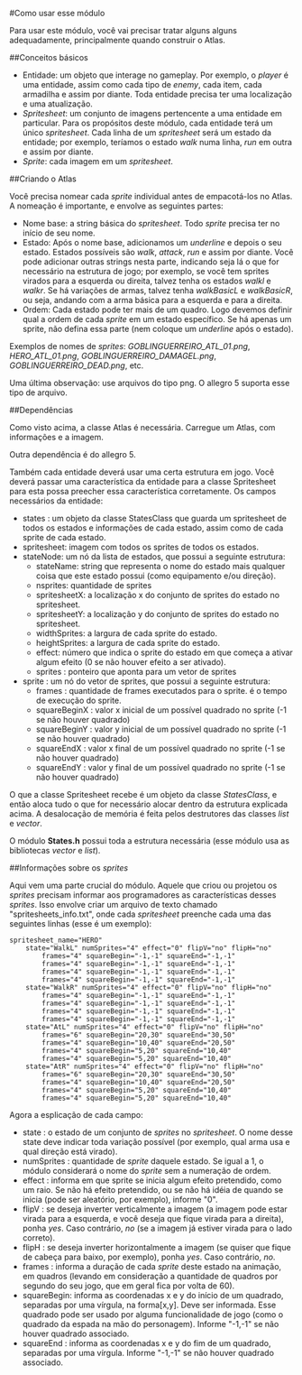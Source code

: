 #Como usar esse módulo

Para usar este módulo, você vai precisar tratar alguns alguns adequadamente, principalmente quando construir o Atlas.

##Conceitos básicos

- Entidade: um objeto que interage no gameplay. Por exemplo, o *player* é uma entidade, assim como cada tipo de *enemy*, cada item, cada armadilha e assim por diante. Toda entidade precisa ter uma localização e uma atualização.
- *Spritesheet*: um conjunto de imagens pertencente a uma entidade em particular. Para os propósitos deste módulo, cada entidade terá um único *spritesheet*. Cada linha de um *spritesheet* será um estado da entidade; por exemplo, teríamos o estado *walk* numa linha, *run* em outra e assim por diante.
- *Sprite*: cada imagem em um *spritesheet*.

##Criando o Atlas

Você precisa nomear cada *sprite* individual antes de empacotá-los no Atlas. A nomeação é importante, e envolve as seguintes partes:

- Nome base: a string básica do *spritesheet*. Todo *sprite* precisa ter no início de seu nome.
- Estado: Após o nome base, adicionamos um *underline* e depois o seu estado. Estados possíveis são *walk*, *attack*, *run* e assim por diante. Você pode adicionar outras strings nesta parte, indicando seja lá o que for necessário na estrutura de jogo; por exemplo, se você tem sprites virados para a esquerda ou direita, talvez tenha os estados *walkl* e *walkr*. Se há variações de armas, talvez tenha *walkBasicL* e *walkBasicR*, ou seja, andando com a arma básica para a esquerda e para a direita.
- Ordem: Cada estado pode ter mais de um quadro. Logo devemos definir qual a ordem de cada *sprite* em um estado específico. Se há apenas um sprite, não defina essa parte (nem coloque um *underline* após o estado).

Exemplos de nomes de *sprites*: *GOBLINGUERREIRO_ATL_01.png*, *HERO_ATL_01.png*, *GOBLINGUERREIRO_DAMAGEL.png*, *GOBLINGUERREIRO_DEAD.png*, etc.

Uma última observação: use arquivos do tipo png. O allegro 5 suporta esse tipo de arquivo.

##Dependências

Como visto acima, a classe Atlas é necessária. Carregue um Atlas, com informações e a imagem.

Outra dependência é do allegro 5.

Também cada entidade deverá usar uma certa estrutura em jogo. Você deverá passar uma característica da entidade para a classe Spritesheet para esta possa preecher essa característica corretamente. Os campos necessários da entidade:

- states : um objeto da classe StatesClass que guarda um spritesheet de todos os estados e informações de cada estado, assim como de cada sprite de cada estado.
- spritesheet: imagem com todos os sprites de todos os estados.
- stateNode: um nó da lista de estados, que possui a seguinte estrutura:
    - stateName: string que representa o nome do estado mais qualquer coisa que este estado possui (como equipamento e/ou direção).
    - nsprites: quantidade de sprites
    - spritesheetX: a localização x do conjunto de sprites do estado no spritesheet.
    - spritesheetY: a localização y do conjunto de sprites do estado no spritesheet.
    - widthSprites: a largura de cada sprite do estado.
    - heightSprites: a largura de cada sprite do estado.
    - effect: número que indica o sprite do estado em que começa a ativar algum efeito (0 se não houver efeito a ser ativado).
    - sprites : ponteiro que aponta para um vetor de sprites
- sprite : um nó do vetor de sprites, que possui a seguinte estrutura:
    - frames : quantidade de frames executados para o sprite. é o tempo de execução do sprite.
    - squareBeginX : valor x inicial de um possível quadrado no sprite (-1 se não houver quadrado)
    - squareBeginY : valor y inicial de um possível quadrado no sprite (-1 se não houver quadrado)
    - squareEndX : valor x final de um possível quadrado no sprite (-1 se não houver quadrado)
    - squareEndY : valor y final de um possível quadrado no sprite (-1 se não houver quadrado)

O que a classe Spritesheet recebe é um objeto da classe *StatesClass*, e então aloca tudo o que for necessário alocar dentro da estrutura explicada acima. A desalocação de memória é feita pelos destrutores das classes *list* e *vector*.

O módulo **States.h** possui toda a estrutura necessária (esse módulo usa as bibliotecas *vector* e *list*).

##Informações sobre os *sprites*

Aqui vem uma parte crucial do módulo. Aquele que criou ou projetou os *sprites* precisam informar aos programadores as características desses *sprites*. Isso envolve criar um arquivo de texto chamado "spritesheets_info.txt", onde cada *spritesheet* preenche cada uma das seguintes linhas (esse é um exemplo):

```
spritesheet_name="HERO"
    state="WalkL" numSprites="4" effect="0" flipV="no" flipH="no"
        frames="4" squareBegin="-1,-1" squareEnd="-1,-1"
        frames="4" squareBegin="-1,-1" squareEnd="-1,-1"
        frames="4" squareBegin="-1,-1" squareEnd="-1,-1"
        frames="4" squareBegin="-1,-1" squareEnd="-1,-1"
    state="WalkR" numSprites="4" effect="0" flipV="no" flipH="no"
        frames="4" squareBegin="-1,-1" squareEnd="-1,-1"
        frames="4" squareBegin="-1,-1" squareEnd="-1,-1"
        frames="4" squareBegin="-1,-1" squareEnd="-1,-1"
        frames="4" squareBegin="-1,-1" squareEnd="-1,-1"
    state="AtL" numSprites="4" effect="0" flipV="no" flipH="no"
        frames="6" squareBegin="20,30" squareEnd="30,50"
        frames="4" squareBegin="10,40" squareEnd="20,50"
        frames="4" squareBegin="5,20" squareEnd="10,40"
        frames="4" squareBegin="5,20" squareEnd="10,40"
    state="AtR" numSprites="4" effect="0" flipV="no" flipH="no"
        frames="6" squareBegin="20,30" squareEnd="30,50"
        frames="4" squareBegin="10,40" squareEnd="20,50"
        frames="4" squareBegin="5,20" squareEnd="10,40"
        frames="4" squareBegin="5,20" squareEnd="10,40"
```

Agora a esplicação de cada campo:

- state : o estado de um conjunto de *sprites* no *spritesheet*. O nome desse state deve indicar toda variação possível (por exemplo, qual arma usa e qual direção está virado).
- numSprites : quantidade de *sprite* daquele estado. Se igual a 1, o módulo considerará o nome do *sprite* sem a numeração de ordem.
- effect : informa em que sprite se inicia algum efeito pretendido, como um raio. Se não há efeito pretendido, ou se não há idéia de quando se inicia (pode ser aleatório, por exemplo), informe "0".
- flipV : se deseja inverter verticalmente a imagem (a imagem pode estar virada para a esquerda, e você deseja que fique virada para a direita), ponha *yes*. Caso contrário, *no* (se a imagem já estiver virada para o lado correto).
- flipH : se deseja inverter horizontalmente a imagem (se quiser que fique de cabeça para baixo, por exemplo), ponha *yes*. Caso contrário, *no*.
- frames : informa a duração de cada *sprite* deste estado na animação, em quadros (levando em consideração a quantidade de quadros por segundo do seu jogo, que em geral fica por volta de 60).
- squareBegin: informa as coordenadas x e y do início de um quadrado, separadas por uma vírgula, na forma[x,y]. Deve ser informada. Esse quadrado pode ser usado por alguma funcionalidade de jogo (como o quadrado da espada na mão do personagem). Informe "-1,-1" se não houver quadrado associado.
- squareEnd : informa as coordenadas x e y do fim de um quadrado, separadas por uma vírgula. Informe "-1,-1" se não houver quadrado associado.


